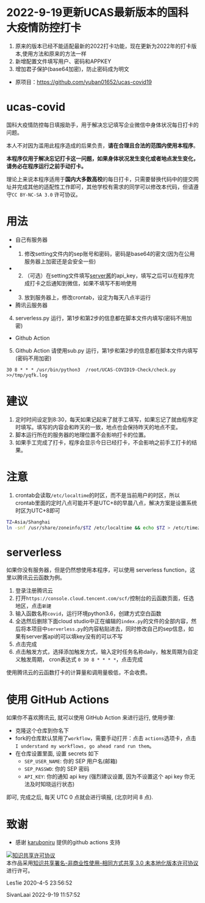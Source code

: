 # 2022-9-19更新UCAS最新版本的国科大疫情防控打卡
1. 原来的版本已经不能适配最新的2022打卡功能，现在更新为2022年的打卡版本,使用方法和原来的方法一样
2. 新增配置文件填写用户、密码和APPKEY
3. 增加君子保护(base64加密)，防止密码成为明文
- 原项目：https://github.com/yuban01652/ucas-covid19

# ucas-covid
国科大疫情防控每日填报助手，用于解决忘记填写企业微信中身体状况每日打卡的问题。

本人不对因为滥用此程序造成的后果负责，**请在合理且合法的范围内使用本程序**。

**本程序仅用于解决忘记打卡这一问题，如果身体状况发生变化或者地点发生变化，请务必在程序运行之前手动打卡。**

理论上来说本程序适用于**国内大多数高校**的每日打卡，只需要替换代码中的提交网址并完成其他的适配性工作即可，其他学校有需求的同学可以修改本代码，但请遵守`CC BY-NC-SA 3.0` 许可协议。

# 用法
- 自己有服务器
 - 1. 修改setting文件内的sep账号和密码，密码是base64的密文(因为在公用服务器上加密还是会安全一些)
 - 2. （可选）在setting文件填写[server酱](http://sc.ftqq.com/3.version)的api_key，填写之后可以在程序完成打卡之后通知到微信，如果不填写不影响使用
 - 3. 放到服务器上，修改crontab，设定为每天八点半运行
- 腾讯云服务器
4. serverless.py 运行，第1步和第2步的信息都在脚本文件内填写(密码不用加密)
- Github Action
5. Github Action 请使用sub.py 运行，第1步和第2步的信息都在脚本文件内填写(密码不用加密)
```
30 8 * * * /usr/bin/python3  /root/UCAS-COVID19-Check/check.py >>/tmp/yqfk.log
```


# 建议
1. 定时时间设定到8:30，每天如果记起来了就手工填写，如果忘记了就由程序定时填写。填写的内容会和昨天的一致，地点也会保持昨天的地点不变。
2. 脚本运行所在的服务器的地理位置不会影响打卡的位置。
3. 如果手工完成了打卡，程序会显示今日已经打卡，不会影响之前手工打卡的结果。

# 注意
1. crontab会读取`/etc/localtime`的时区，而不是当前用户的时区，所以crontab里面的定时八点可能并不是UTC+8的早晨八点，解决方案是设置系统时区为UTC+8即可
```bash
TZ=Asia/Shanghai
ln -snf /usr/share/zoneinfo/$TZ /etc/localtime && echo $TZ > /etc/timezone
```

# serverless
如果你没有服务器，但是仍然想使用本程序，可以使用 serverless function，这里以腾讯云云函数为例。
1. 登录注册腾讯云
2. 打开`https://console.cloud.tencent.com/scf/`控制台的云函数页面，任选地区，点击`新建`
3. 输入函数名称`covid`，运行环境python3.6，创建方式空白函数
4. 全选然后删除下面cloud studio中正在编辑的`index.py`的文件的全部内容，然后将本项目中`serverless.py`的内容粘贴进去，同时修改自己的sep信息，如果有server酱api的可以填key没有的可以不写
5. 点击完成
6. 点击触发方式，选择添加触发方式，输入定时任务名称daily，触发周期为自定义触发周期， cron表达式 `0 30 8 * * * *`，点击完成

使用腾讯云的云函数打卡的计算量和调用量极低，不会收费。

# 使用 GitHub Actions
如果你不喜欢腾讯云, 就可以使用 GitHub Action 来进行运行, 使用步骤:
- 克隆这个仓库到你名下
- fork的仓库默认禁用了`workflow`，需要手动打开：点击 `actions`选项卡，点击`I understand my workflows, go ahead rand run them`。
- 在仓库设置里面, 设置 secrets 如下
  - `SEP_USER_NAME`: 你的 SEP 用户名(邮箱)
  - `SEP_PASSWD`: 你的 SEP 密码
  - `API_KEY`: 你的通知 api key (强烈建议设置, 因为不设置这个 api key 你无法及时知晓运行状态)

即可, 完成之后, 每天 UTC 0 点就会进行填报, (北京时间 8 点).


# 致谢
- 感谢 [karuboniru](https://github.com/IanSmith123/ucas-covid19/pull/1) 提供的github actions 支持

<a rel="license" href="http://creativecommons.org/licenses/by-nc-sa/3.0/"><img alt="知识共享许可协议" style="border-width:0" src="https://i.creativecommons.org/l/by-nc-sa/3.0/88x31.png" /></a><br />本作品采用<a rel="license" href="http://creativecommons.org/licenses/by-nc-sa/3.0/">知识共享署名-非商业性使用-相同方式共享 3.0 未本地化版本许可协议</a>进行许可。


Les1ie 2020-4-5 23:56:52

SivanLaai 2022-9-19 11:57:52
